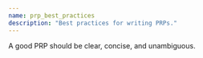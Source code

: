 ```yaml
---
name: prp_best_practices
description: "Best practices for writing PRPs."
---
```


A good PRP should be clear, concise, and unambiguous.
